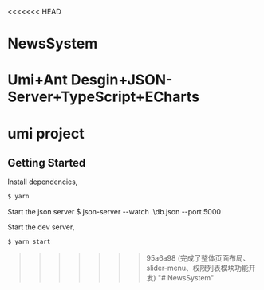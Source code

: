 <<<<<<< HEAD
# NewsSystem
Umi+Ant Desgin+JSON-Server+TypeScript+ECharts
=======
# umi project

## Getting Started

Install dependencies,

```bash
$ yarn
```
Start the json server
$ json-server --watch .\db.json --port 5000

Start the dev server,

```bash
$ yarn start
```
>>>>>>> 95a6a98 (完成了整体页面布局、slider-menu、权限列表模块功能开发)
"# NewsSystem" 
